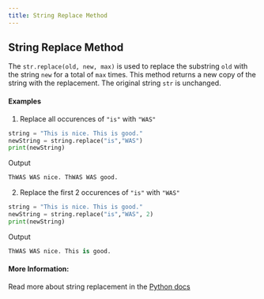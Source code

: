 ```yaml
---
title: String Replace Method
---
```

## String Replace Method

The ```str.replace(old, new, max)``` is used to replace the substring ```old``` with the string ```new``` for a total of ```max``` times. This method returns a new copy of the string with the replacement. The original string ```str``` is unchanged.

#### Examples

1. Replace all occurences of ```"is"``` with ```"WAS"```

```python
string = "This is nice. This is good."
newString = string.replace("is","WAS")
print(newString)
```
Output
```python
ThWAS WAS nice. ThWAS WAS good.
```

2. Replace the first 2 occurences of ```"is"``` with ```"WAS"```

```python
string = "This is nice. This is good."
newString = string.replace("is","WAS", 2)
print(newString)
```
Output
```python
ThWAS WAS nice. This is good.
```



#### More Information:
Read more about string replacement in the [Python docs](https://docs.python.org/2/library/string.html#string.replace)


